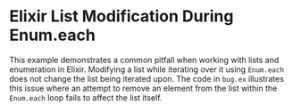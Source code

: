 # Elixir List Modification During Enum.each

This example demonstrates a common pitfall when working with lists and enumeration in Elixir.  Modifying a list while iterating over it using `Enum.each` does not change the list being iterated upon.  The code in `bug.ex` illustrates this issue where an attempt to remove an element from the list within the `Enum.each` loop fails to affect the list itself.